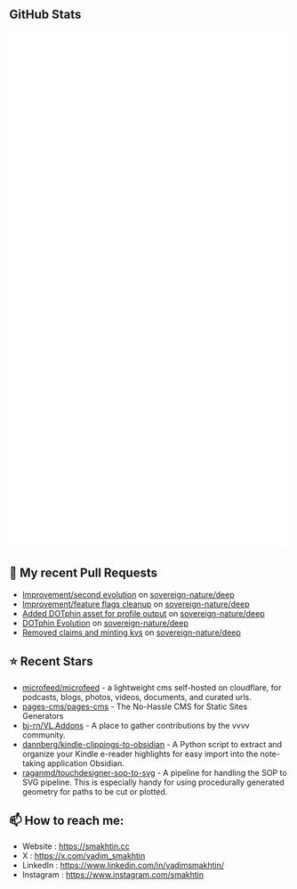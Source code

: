 ## GitHub Stats

<p align="left"><img src="https://raw.githubusercontent.com/smakhtin/smakhtin/main/github-metrics.svg" /></p>

## 🔨 My recent Pull Requests

- [Improvement/second evolution](https://github.com/sovereign-nature/deep/pull/1913) on [sovereign-nature/deep](https://github.com/sovereign-nature/deep)
- [Improvement/feature flags cleanup](https://github.com/sovereign-nature/deep/pull/1908) on [sovereign-nature/deep](https://github.com/sovereign-nature/deep)
- [Added DOTphin asset for profile output](https://github.com/sovereign-nature/deep/pull/1907) on [sovereign-nature/deep](https://github.com/sovereign-nature/deep)
- [DOTphin Evolution](https://github.com/sovereign-nature/deep/pull/1902) on [sovereign-nature/deep](https://github.com/sovereign-nature/deep)
- [Removed claims and minting kvs](https://github.com/sovereign-nature/deep/pull/1889) on [sovereign-nature/deep](https://github.com/sovereign-nature/deep)
## ⭐ Recent Stars

- [microfeed/microfeed](https://github.com/microfeed/microfeed) - a lightweight cms self-hosted on cloudflare, for podcasts, blogs, photos, videos, documents, and curated urls.
- [pages-cms/pages-cms](https://github.com/pages-cms/pages-cms) - The No-Hassle CMS for Static Sites Generators
- [bj-rn/VL.Addons](https://github.com/bj-rn/VL.Addons) - A place to gather contributions by the vvvv community.
- [dannberg/kindle-clippings-to-obsidian](https://github.com/dannberg/kindle-clippings-to-obsidian) - A Python script to extract and organize your Kindle e-reader highlights for easy import into the note-taking application Obsidian.
- [raganmd/touchdesigner-sop-to-svg](https://github.com/raganmd/touchdesigner-sop-to-svg) - A pipeline for handling the SOP to SVG pipeline. This is especially handy for using procedurally generated geometry for paths to be cut or plotted.
## 📫 How to reach me:
  - Website   : <https://smakhtin.cc>
  - X   : <https://x.com/vadim_smakhtin>
  - LinkedIn   : <https://www.linkedin.com/in/vadimsmakhtin/>
  - Instagram    : <https://www.instagram.com/smakhtin>

